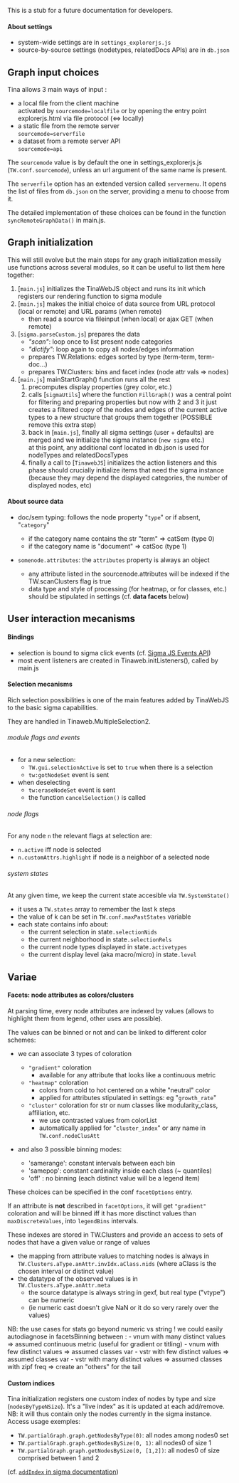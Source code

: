 This is a stub for a future documentation for developers.

#### About settings
  - system-wide settings are in `settings_explorerjs.js`
  - source-by-source settings (nodetypes, relatedDocs APIs) are in `db.json`

## Graph input choices

Tina allows 3 main ways of input :
  - a local file from the client machine  
      activated by `sourcemode=localfile` or by opening the entry point explorerjs.html via file protocol (<=> locally)  
  - a static file from the remote server  
    `sourcemode=serverfile`
  - a dataset from a remote server API  
    `sourcemode=api`

The `sourcemode` value is by default the one in settings_explorerjs.js (`TW.conf.sourcemode`), unless an url argument of the same name is present.

The `serverfile` option has an extended version called `servermenu`. It opens the list of files from `db.json` on the server, providing a menu to choose from it.

The detailed implementation of these choices can be found in the function `syncRemoteGraphData()` in main.js.

## Graph initialization

This will still evolve but the main steps for any graph initialization messily use functions across several modules, so it can be useful to list them here together:

 1. [`main.js`] initializes the TinaWebJS object and runs its init which registers our rendering function to sigma module
 2. [`main.js`] makes the initial choice of data source from URL protocol (local or remote) and URL params (when remote)
     - then read a source via fileinput (when local) or ajax GET (when remote)
 3. [`sigma.parseCustom.js`] prepares the data
     - *"scan"*: loop once to list present node categories
     - *"dictify"*: loop again to copy all nodes/edges information
     - prepares TW.Relations: edges sorted by type (term-term, term-doc...)
     - prepares TW.Clusters: bins and facet index (node attr vals => nodes)
 4. [`main.js`] mainStartGraph() function runs all the rest
    1. precomputes display properties (grey color, etc.)
    2. calls [`sigmaUtils`] where the function `FillGraph()` was a central point for filtering and preparing properties but now with 2 and 3 it just creates a filtered copy of the nodes and edges of the current active types to a new structure that groups them together (POSSIBLE remove this extra step)
    3. back in [`main.js`], finally all sigma settings (user + defaults) are merged and we initialize the sigma instance (`new sigma` etc.)  
       at this point, any additional conf located in db.json is used for nodeTypes and relatedDocsTypes
    4. finally a call to [`TinawebJS`] initializes the action listeners and this phase should crucially initialize items that need the sigma instance (because they may depend the displayed categories, the number of displayed nodes, etc)


#### About source data
 - doc/sem typing: follows the node property "`type`" or if absent, "`category`"
   - if the category name contains the str "term"  => catSem (type 0)
   - if the category name is "document"  => catSoc (type 1)

 - `somenode.attributes`: the `attributes` property is always an object
   - any attribute listed in the sourcenode.attributes will be indexed if the TW.scanClusters flag is true
   - data type and style of processing (for heatmap, or for classes, etc.) should be stipulated in settings (cf. **data facets** below)


## User interaction mecanisms

#### Bindings
  - selection is bound to sigma click events (cf. [Sigma JS Events API](https://github.com/jacomyal/sigma.js/wiki/Events-API))
  - most event listeners are created in Tinaweb.initListeners(), called by main.js


#### Selection mecanisms
Rich selection possibilities is one of the main features added by TinaWebJS to the basic sigma capabilities.

They are handled in Tinaweb.MultipleSelection2.

###### module flags and events
  - for a new selection:
    - `TW.gui.selectionActive` is set to `true` when there is a selection
    - `tw:gotNodeSet` event is sent
  - when deselecting
    - `tw:eraseNodeSet` event is sent
    - the function `cancelSelection()` is called

###### node flags
For any node `n` the relevant flags at selection are:
  - `n.active` iff node is selected
  - `n.customAttrs.highlight` if  node is a neighbor of a selected node

###### system states
At any given time, we keep the current state accesible via `TW.SystemState()`
  - it uses a `TW.states` array to remember the last k steps
  - the value of k can be set in `TW.conf.maxPastStates` variable
  - each state contains info about:
    - the current selection in state`.selectionNids`
    - the current neighborhood in state`.selectionRels`
    - the current node types displayed in state`.activetypes`
    - the current display level (aka macro/micro) in state`.level`

## Variae

#### Facets: node attributes as colors/clusters

At parsing time, every node attributes are indexed by values (allows to highlight them from legend, other uses are possible).

The values can be binned or not and can be linked to different color schemes:
 - we can associate 3 types of coloration
   - `"gradient"` coloration
     - available for any attribute that looks like a continuous metric
   - `"heatmap"` coloration
     - colors from cold to hot centered on a white "neutral" color
     - applied for attributes stipulated in settings: eg "`growth_rate`"
   - `"cluster"` coloration for str or num classes like modularity_class, affiliation, etc.
     - we use contrasted values from colorList
     - automatically applied for "`cluster_index`" or any name in `TW.conf.nodeClusAtt`

 - and also 3 possible binning modes:
   - 'samerange':  constant intervals between each bin
   - 'samepop':    constant cardinality inside each class (~ quantiles)
   - 'off'  :       no binning (each distinct value will be a legend item)

These choices can be specified in the conf `facetOptions` entry.

If an attribute is **not** described in `facetOptions`, it will get `"gradient"` coloration and will be binned iff it has more disctinct values than `maxDiscreteValues`, into `legendBins` intervals.

These indexes are stored in TW.Clusters and provide an access to sets of nodes that have a given value or range of values
  - the mapping from attribute values to matching nodes is always in `TW.Clusters.aType.anAttr.invIdx.aClass.nids`
    (where aClass is the chosen interval or distinct value)
  - the datatype of the observed values is in `TW.Clusters.aType.anAttr.meta`
    - the source datatype is always string in gexf, but real type ("vtype") can be numeric
    - (ie numeric cast doesn't give NaN or it do so very rarely over the values)

NB: the use cases for stats go beyond numeric vs string ! we could easily autodiagnose in facetsBinning between :
    - vnum with many distinct values => assumed continuous metric (useful for gradient or titling)
    - vnum with few  distinct values => assumed classes var
    - vstr with few  distinct values => assumed classes var
    - vstr with many distinct values => assumed classes with zipf freq => create an "others" for the tail


#### Custom indices
Tina initialization registers one custom index of nodes by type and size (`nodesByTypeNSize`). It's a "live index" as it is updated at each add/remove.
  NB: it will thus contain only the nodes currently in the sigma instance.
Access usage exemples:
  - `TW.partialGraph.graph.getNodesByType(0)`: all nodes among nodes0 set
  - `TW.partialGraph.graph.getNodesBySize(0, 1)`:  all nodes0 of size 1
  - `TW.partialGraph.graph.getNodesBySize(0, [1,2])`: all nodes0 of size comprised between 1 and 2

(cf. [`addIndex` in sigma documentation](https://github.com/jacomyal/sigma.js/wiki/Graph-API#static-methods))
